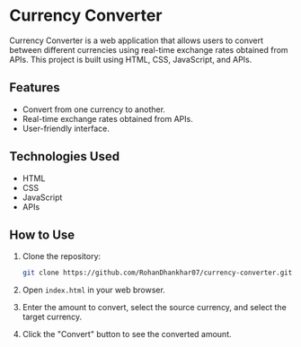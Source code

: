 # Currency Converter

Currency Converter is a web application that allows users to convert between different currencies using real-time exchange rates obtained from APIs. This project is built using HTML, CSS, JavaScript, and APIs.

## Features

- Convert from one currency to another.
- Real-time exchange rates obtained from APIs.
- User-friendly interface.

## Technologies Used

- HTML
- CSS
- JavaScript
- APIs

## How to Use

1. Clone the repository:

    ```bash
    git clone https://github.com/RohanDhankhar07/currency-converter.git
    ```

2. Open `index.html` in your web browser.

3. Enter the amount to convert, select the source currency, and select the target currency.

4. Click the "Convert" button to see the converted amount.

